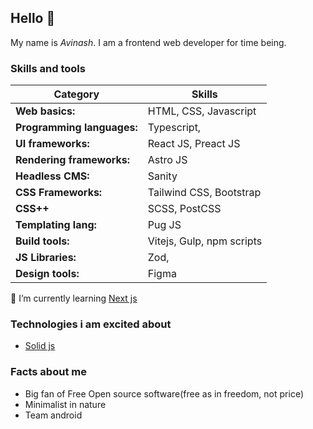 ## Hello 👋

My name is _Avinash_. I am a frontend web developer for time being.

### Skills and tools

| Category                   | Skills                    |
| -------------------------- | ------------------------- |
| **Web basics:**            | HTML, CSS, Javascript     |
| **Programming languages:** | Typescript,               |
| **UI frameworks:**         | React JS, Preact JS       |
| **Rendering frameworks:**  | Astro JS                  |
| **Headless CMS:**          | Sanity                    |
| **CSS Frameworks:**        | Tailwind CSS, Bootstrap   |
| **CSS++**                  | SCSS, PostCSS             |
| **Templating lang:**       | Pug JS                    |
| **Build tools:**           | Vitejs, Gulp, npm scripts |
| **JS Libraries:**          | Zod,                      |
| **Design tools:**          | Figma                     |

🌱 I’m currently learning [Next js](https://nextjs.org/)

### Technologies i am excited about

-   [Solid js](https://solidjs.com/)

### Facts about me

-   Big fan of Free Open source software(free as in freedom, not price)
-   Minimalist in nature
-   Team android
